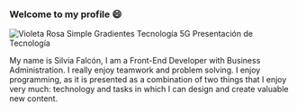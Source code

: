 ### Welcome to my profile 😄 

![Violeta Rosa Simple Gradientes Tecnología 5G Presentación de Tecnología](https://www.canva.com/design/DAFZjGgPgDQ/ja8moWvdEMatZoY3XZvKNw/view?utm_content=DAFZjGgPgDQ&utm_campaign=designshare&utm_medium=link2&utm_source=sharebutton)


My name is Silvia Falcón,
I am a Front-End Developer with Business Administration. I really enjoy teamwork and problem solving. I enjoy programming, as it is presented as a combination of two things that I enjoy very much: technology and tasks in which I can design and create valuable new content.

<!--
**SilviBibi/SilviBibi** is a ✨ _special_ ✨ repository because its `README.md` (this file) appears on your GitHub profile.

